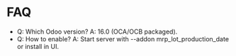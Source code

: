 # FAQ

- Q: Which Odoo version? A: 16.0 (OCA/OCB packaged).
- Q: How to enable? A: Start server with --addon mrp_lot_production_date or install in UI.
